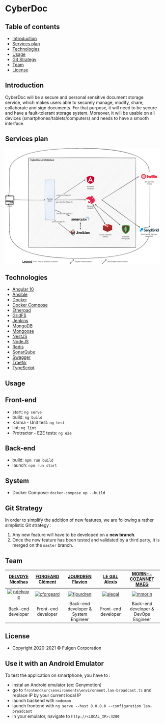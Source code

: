 CyberDoc
========

Table of contents
-----------------
* [Introduction](#introduction)
* [Services plan](#services-plan)
* [Technologies](#technologies)
* [Usage](#usage)
* [Git Strategy](#git-strategy)
* [Team](#team)
* [License](#license)

Introduction
------------
CyberDoc will be a secure and personal sensitive document storage service, which makes users able to securely manage, modify, share, collaborate and sign documents.
For that purpose, it will need to be secure and have a fault-tolerant storage system. Moreover, it will be usable on all devices (smartphones/tablets/computers) and needs to have a smooth interface.

Services plan
-------------
![Services plan](arch.png?raw=true)

Technologies
----------
* [Angular 10](https://angular.io/)
* [Ansible](https://www.ansible.com/)
* [Docker](https://www.docker.com/)
* [Docker Compose](https://docs.docker.com/compose/)
* [Etherpad](https://etherpad.org/)
* [GridFS](https://docs.mongodb.com/manual/core/gridfs/)
* [Jenkins](https://www.jenkins.io/)
* [MongoDB](https://www.mongodb.com/)
* [Mongoose](https://mongoosejs.com/)
* [NestJS](https://nestjs.com/)
* [NodeJS](https://nodejs.org/)
* [Redis](https://redis.io/)
* [SonarQube](https://www.sonarqube.org/)
* [Swagger](https://swagger.io/)
* [Traefik](https://doc.traefik.io/traefik/)
* [TypeScript](https://www.typescriptlang.org/)

Usage
-----
## Front-end
* start: `ng serve`
* build: `ng build`
* Karma - Unit test: `ng test`
* lint: `ng lint`
* Protractor - E2E tests: `ng e2e`

## Back-end
* build: `npm run build`
* launch: `npm run start`

## System
* Docker Compose: `docker-compose up --build`

Git Strategy
------------
In order to simplify the addition of new features, we are following a rather simplistic Git strategy :
1. Any new feature will have to be developed on a **new branch**. 
2. Once the new feature has been tested and validated by a third party, it is merged on the `master` branch.

Team
------------
| <a href="https://github.com/ndelvoye" target="_blank">**DELVOYE Nicolhas**</a> | <a href="https://github.com/cforgeard" target="_blank">**FORGEARD Clément**</a> | <a href="https://github.com/fjourdren/" target="_blank">**JOURDREN Flavien**</a> | <a href="https://github.com/galeadon" target="_blank">**LE GAL Alexis**</a> | <a href="https://maeg.fr/index" target="_blank">**MORIN--COZANNET MAEG**</a> |
| :---: |:---:| :---:| :---:| :---:|
| [![ndelvoye](https://avatars0.githubusercontent.com/u/33501606?v3&s=200)](#) | [![cforgeard](https://avatars2.githubusercontent.com/u/19496563?v3&s=200)](#) | [![fjourdren](https://avatars2.githubusercontent.com/u/22824594?v3&s=200)](https://fjourdren.com/) | [![alegal](https://avatars2.githubusercontent.com/u/51356870?v3&s=100)](#) | [![mmorin](https://avatars1.githubusercontent.com/u/37983763?v3&s=200)](https://maeg.fr) |
| Back-end developer | Front-end developer | Back-end developer & System Engineer | Front-end developer | Back-end developer & DevOps Engineer |

License
------------
* Copyright 2020-2021 © Fulgen Corporation

Use it with an Android Emulator
------------

To test the application on smartphone, you have to :
- instal an Android emulator (ex: Genymotion)
- go to `frontend\src\environments\environment.lan-broadcast.ts` and replace IP by your current local IP
- launch backend with `nodemon`
- launch frontend with `ng serve --host 0.0.0.0 --configuration lan-broadcast`
- in your emulator, navigate to `http://<LOCAL_IP>:4200`
